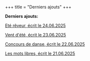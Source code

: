 +++
title = "Derniers ajouts"
+++

**Derniers ajouts:**

[Eté rêveur, écrit le 24.06.2025](./seasons/27_vingt_septieme_saison/ete_reveur)

[Vent d'été, écrit le 23.06.2025](./seasons/27_vingt_septieme_saison/vent_d_ete)

[Concours de danse, écrit le 22.06.2025](./seasons/27_vingt_septieme_saison/concours_de_danse)

[Les mots libres, écrit le 21.06.2025](./seasons/27_vingt_septieme_saison/les_mots_libres)
